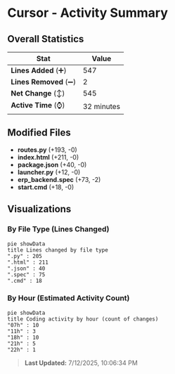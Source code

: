 # Cursor - Activity Summary 

## Overall Statistics

| Stat                   | Value                                                             |
| ---------------------- | ----------------------------------------------------------------- |
| **Lines Added** (➕)   | 547                                          |
| **Lines Removed** (➖) | 2                                        |
| **Net Change** (↕)    | 545                |
| **Active Time** (⌚)   | 32 minutes |


## Modified Files
- **routes.py** (+193, -0)
- **index.html** (+211, -0)
- **package.json** (+40, -0)
- **launcher.py** (+12, -0)
- **erp_backend.spec** (+73, -2)
- **start.cmd** (+18, -0)

## Visualizations

### By File Type (Lines Changed)

```mermaid
pie showData
title Lines changed by file type
".py" : 205
".html" : 211
".json" : 40
".spec" : 75
".cmd" : 18
```

### By Hour (Estimated Activity Count)

```mermaid
pie showData
title Coding activity by hour (count of changes)
"07h" : 10
"11h" : 3
"18h" : 10
"21h" : 5
"22h" : 1
```


> **Last Updated:** 7/12/2025, 10:06:34 PM